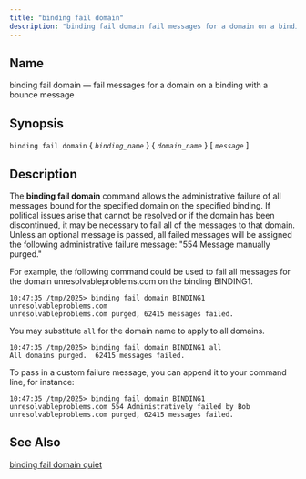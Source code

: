```yaml
---
title: "binding fail domain"
description: "binding fail domain fail messages for a domain on a binding with a bounce message binding fail domain binding name domain name message The binding fail domain command allows the administrative failure of all messages bound for the specified domain on the specified binding If political issues arise that cannot..."
---
```


<a name="console_commands.binding_fail_domain"></a> 
## Name

binding fail domain — fail messages for a domain on a binding with a bounce message

## Synopsis

`binding fail domain` { *`binding_name`* } { *`domain_name`* } [ *`message`* ]

<a name="idp12412576"></a> 
## Description

The **binding fail domain**             command allows the administrative failure of all messages bound for the specified domain on the specified binding. If political issues arise that cannot be resolved or if the domain has been discontinued, it may be necessary to fail all of the messages to that domain. Unless an optional message is passed, all failed messages will be assigned the following administrative failure message: "554 Message manually purged."

For example, the following command could be used to fail all messages for the domain unresolvableproblems.com on the binding BINDING1.

```
10:47:35 /tmp/2025> binding fail domain BINDING1 unresolvableproblems.com
unresolvableproblems.com purged, 62415 messages failed.
```

You may substitute `all` for the domain name to apply to all domains.

```
10:47:35 /tmp/2025> binding fail domain BINDING1 all
All domains purged.  62415 messages failed.
```

To pass in a custom failure message, you can append it to your command line, for instance:

```
10:47:35 /tmp/2025> binding fail domain BINDING1 unresolvableproblems.com 554 Administratively failed by Bob
unresolvableproblems.com purged, 62415 messages failed.
```
<a name="idp11121376"></a> 
## See Also

[binding fail domain quiet](/momentum/4/console-commands/binding-fail-domain-quiet)